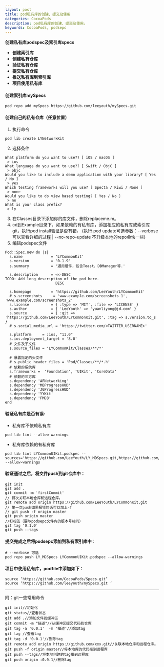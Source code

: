 ```yaml
---
layout: post
title: pod私有库的创建、提交及使用
categories: CocoaPods
description: pod私有库的创建、提交及使用。
keywords: CocoaPods, podsepc
---
```


**创建私有库podspec及索引库specs**
- **创建索引库**
- **创建私有仓库**
- **验证私有仓库**
- **提交私有仓库**
- **推送私有库到索引库**
- **项目使用私有库**

#### 创建索引库mySpecs
```
pod repo add mySpecs https://github.com/leeyouth/mySpecs.git 
```
#### 创建自己的私有仓库（任意位置）
1. 执行命令
```
pod lib create LYNetworkKit
```
2. 选择条件
```
What platform do you want to use?? [ iOS / macOS ]
 > ios
What language do you want to use?? [ Swift / ObjC ]
 > objc
Would you like to include a demo application with your library? [ Yes / No ]
 > yes
Which testing frameworks will you use? [ Specta / Kiwi / None ]
 > none
Would you like to do view based testing? [ Yes / No ]
 > no
What is your class prefix?
 > ly
```
3. 在Classes目录下添加你的库文件，删除replaceme.m。
4. cd到Example目录下，如果依赖的有私有库，添加相应的私有库或索引库git，执行pod install验证是否有错。 (执行 pod update可选参数：--verbose 可以查看详细的过程 | --no-repo-update 不升级本地的repo会快一些)
5. 编辑podspec文件
```
Pod::Spec.new do |s|
  s.name             = 'LYCommonKit'
  s.version          = '0.1.9'
  s.summary          = '通用组件，包含Toast，DBManager等.'

  s.description      = <<-DESC
TODO: Add long description of the pod here.
                       DESC

  s.homepage         = 'https://github.com/LeeYouth/LYCommonKit'
  # s.screenshots     = 'www.example.com/screenshots_1', 'www.example.com/screenshots_2'
  s.license          = { :type => 'MIT', :file => 'LICENSE' }
  s.author           = { 'LeeYouth' => 'yuanliyong@jd.com' }
  s.source           = { :git => 'https://github.com/LeeYouth/LYCommonKit.git', :tag => s.version.to_s }
  # s.social_media_url = 'https://twitter.com/<TWITTER_USERNAME>'

  s.platform     = :ios, "11.0"
  s.ios.deployment_target = '8.0'
  # 文件及子文件
  s.source_files = 'LYCommonKit/Classes/**/*'

  # 暴露指定的头文件
  # s.public_header_files = 'Pod/Classes/**/*.h'
  # 依赖的系统库
  s.frameworks =  'Foundation', 'UIKit', 'CoreData'
  # 依赖的三方库
  s.dependency 'AFNetworking'
  s.dependency 'MBProgressHUD'
  s.dependency 'JGProgressHUD'
  s.dependency 'YYKit'
  s.dependency 'FMDB'
end
```

#### 验证私有库是否有误:

- 私有库不依赖私有库

```
pod lib lint --allow-warnings
```
- 私有库依赖的有私有库
```
pod lib lint LYCommonUIKit.podspec --sources='https://github.com/LeeYouth/LY_MDSpecs.git,https://github.com/CocoaPods/Specs.git'  --allow-warnings
```
#### 验证通过之后，将文件push到git仓库中：
```
git init
git add .
git commit -m 'firstCommit'
// 首次关联本地仓库和远程仓库。
git remote add origin https://github.com/LeeYouth/LYCommonKit.git
// 第一次push如果报错的话可以加上-f
// git push -f origin master
git push origin master
//打标签（要与podsepc文件内的版本号相同）
git tag '0.1.0'
git push --tags
```
#### 提交完成之后将podsepc添加到私有索引库中：
```
# --verbose 可选
pod repo push LY_MDSpecs LYCommonUIKit.podspec --allow-warnings
```

#### 项目中使用私有库，podfile中添加如下：
```
source ‘https://github.com/CocoaPods/Specs.git’
source ‘https://github.com/leeyouth/mySpecs.git ’
```

---------
附：git一些常用命令
```
git init//初始化
git status//查看状态
git add .//添加文件到缓冲区
git commit -m "描述"//从缓冲区提交代码到仓库
git tag -a '0.0.1'  -m '描述'//添加tag
git tag //查看tag
git tag -d '0.0.1'//删除tag
git remote add origin https://github.com/xxx.git//关联本地仓库和远程仓库。
git push -f origin master//将本地库的代码推到远程库
git push --tags//将本地创建的tag推到远程库
git push origin :0.0.1//删除tag
```



